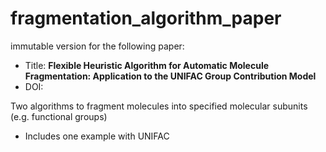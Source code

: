 # fragmentation_algorithm_paper
immutable version for the following paper:
- Title: **Flexible Heuristic Algorithm for Automatic Molecule Fragmentation: Application to the UNIFAC Group Contribution Model**
- DOI: 


Two algorithms to fragment molecules into specified molecular subunits (e.g. functional groups)
- Includes one example with UNIFAC
